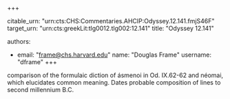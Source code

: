 +++


citable_urn: "urn:cts:CHS:Commentaries.AHCIP:Odyssey.12.141.fmjS46F"
target_urn: "urn:cts:greekLit:tlg0012.tlg002:12.141"
title: "Odyssey 12.141"

authors:
- email: "frame@chs.harvard.edu"
  name: "Douglas Frame"
  username: "dframe"
+++

<p>comparison of the formulaic diction of ásmenoi in Od. IX.62-62 and néomai, which elucidates common meaning. Dates probable composition of lines to second millennium B.C.</p>